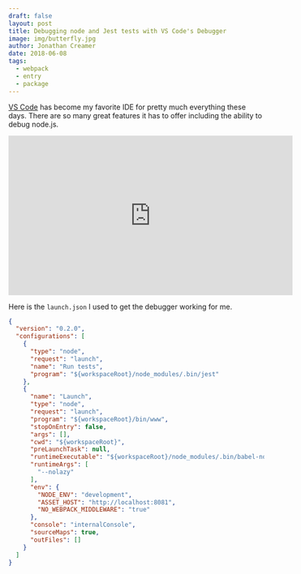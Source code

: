 ```yaml
---
draft: false
layout: post
title: Debugging node and Jest tests with VS Code's Debugger
image: img/butterfly.jpg
author: Jonathan Creamer
date: 2018-06-08
tags: 
  - webpack
  - entry
  - package
---
```


[VS Code](https://code.visualstudio.com/) has become my favorite IDE for pretty much everything these days. There are so many great features it has to offer including the ability to debug node.js.

<iframe width="560" height="315" src="https://www.youtube.com/embed/ZvIzxXv1dJU" frameborder="0" allowfullscreen></iframe>

Here is the `launch.json` I used to get the debugger working for me.

```json
{
  "version": "0.2.0",
  "configurations": [
    {
      "type": "node",
      "request": "launch",
      "name": "Run tests",
      "program": "${workspaceRoot}/node_modules/.bin/jest"
    },
    {
      "name": "Launch",
      "type": "node",
      "request": "launch",
      "program": "${workspaceRoot}/bin/www",
      "stopOnEntry": false,
      "args": [],
      "cwd": "${workspaceRoot}",
      "preLaunchTask": null,
      "runtimeExecutable": "${workspaceRoot}/node_modules/.bin/babel-node",
      "runtimeArgs": [
        "--nolazy"
      ],
      "env": {
        "NODE_ENV": "development",
        "ASSET_HOST": "http://localhost:8081",
        "NO_WEBPACK_MIDDLEWARE": "true"
      },
      "console": "internalConsole",
      "sourceMaps": true,
      "outFiles": []
    }
  ]
}
```
